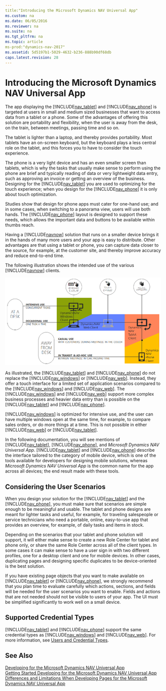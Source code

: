 ```yaml
---
title:"Introducing the Microsoft Dynamics NAV Universal App"
ms.custom: na
ms.date: 06/05/2016
ms.reviewer: na
ms.suite: na
ms.tgt_pltfrm: na
ms.topic: article
ms-prod:"dynamics-nav-2017"
ms.assetid: 5d5197b1-5029-4632-b236-888b90df68db
caps.latest.revision: 28
---
```

# Introducing the Microsoft Dynamics NAV Universal App
The app displaying the [!INCLUDE[nav_tablet](includes/nav_tablet_md.md)] and [!INCLUDE[nav_phone](includes/nav_phone_md.md)] is targeted at users in small and medium sized businesses that want to access data from a tablet or a phone. Some of the advantages of offering this solution are portability and flexibility, when the user is away from the desk, on the train, between meetings, passing time and so on.  
  
 The tablet is lighter than a laptop, and thereby provides portability. Most tablets have an on\-screen keyboard, but the keyboard plays a less central role on the tablet, and this forces you to have to consider the touch experience.  
  
 The phone is a very light device and has an even smaller screen than tablets, which is why the tasks that usually make sense to perform using the phone are brief and typically reading of data or very lightweight data entry, such as approving an invoice or getting an overview of the business. Designing for the [!INCLUDE[nav_tablet](includes/nav_tablet_md.md)] you are used to optimizing for the touch experience; when you design for the [!INCLUDE[nav_phone](includes/nav_phone_md.md)] it is only about touch optimization.  
  
 Studies show that design for phone apps must cater for one\-hand use; and in some cases, when switching to a panorama view, users will use both hands. The [!INCLUDE[nav_phone](includes/nav_phone_md.md)] layout is designed to support these needs, which allows the important data and buttons to be available within thumbs reach.  
  
 Having a [!INCLUDE[navnow](includes/navnow_md.md)] solution that runs on a smaller device brings it in the hands of many more users and your app is easy to distribute. Other advantages are that using a tablet or phone, you can capture data closer to the source, for example, at the customer site, and thereby improve accuracy and reduce end\-to\-end time.  
  
 The following illustration shows the intended use of the various [!INCLUDE[navnow](includes/navnow_md.md)] clients.  
  
 ![Illustrates the different NAV clients available](media/Client_DifferentDisplayTargetsIllustration.png "Client\_DifferentDisplayTargetsIllustration")  
  
 As illustrated, the [!INCLUDE[nav_tablet](includes/nav_tablet_md.md)] and [!INCLUDE[nav_phone](includes/nav_phone_md.md)] do not replace the [!INCLUDE[nav_windows](includes/nav_windows_md.md)] or [!INCLUDE[nav_web](includes/nav_web_md.md)]. Instead, they offer a touch interface for a limited set of application scenarios compared to the [!INCLUDE[nav_windows](includes/nav_windows_md.md)] and [!INCLUDE[nav_web](includes/nav_web_md.md)]. The [!INCLUDE[nav_windows](includes/nav_windows_md.md)] and [!INCLUDE[nav_web](includes/nav_web_md.md)] support more complex business processes and heavier data entry than is possible on the [!INCLUDE[nav_tablet](includes/nav_tablet_md.md)] and [!INCLUDE[nav_phone](includes/nav_phone_md.md)].  
  
 [!INCLUDE[nav_windows](includes/nav_windows_md.md)] is optimized for intensive use, and the user can have multiple windows open at the same time, for example, to compare sales orders, or do more things at a time. This is not possible in either [!INCLUDE[nav_web](includes/nav_web_md.md)] or [!INCLUDE[nav_tablet](includes/nav_tablet_md.md)].  
  
 In the following documentation, you will see mentions of [!INCLUDE[nav_tablet](includes/nav_tablet_md.md)], [!INCLUDE[nav_phone](includes/nav_phone_md.md)], and *Microsoft Dynamics NAV Universal App*. [!INCLUDE[nav_tablet](includes/nav_tablet_md.md)] and [!INCLUDE[nav_phone](includes/nav_phone_md.md)] describe the interface tailored to the category of mobile device, which is one of the tools available for developers for designing mobile solutions, whereas *Microsoft Dynamics NAV Universal App* is the common name for the app across all devices; the end result made with these tools.  
  
## Considering the User Scenarios  
 When you design your solution for the [!INCLUDE[nav_tablet](includes/nav_tablet_md.md)] and the [!INCLUDE[nav_phone](includes/nav_phone_md.md)], you must make sure that scenarios are simple enough to be meaningful and usable. The tablet and phone designs are meant for lighter tasks and useful, for example, for traveling salespeople or service technicians who need a portable, online, easy\-to\-use app that provides an overview, for example, of daily tasks and items in stock.  
  
 Depending on the scenarios that your tablet and phone solution will support, it will either make sense to create a new Role Center for tablet and phone only, or share the same Role Center across all of the client types. In some cases it can make sense to have a user sign in with two different profiles, one for a desktop client and one for mobile devices. In other cases, duplicating pages and designing specific duplicates to be device\-oriented is the best solution.  
  
 If you have existing page objects that you want to make available on [!INCLUDE[nav_tablet](includes/nav_tablet_md.md)] or [!INCLUDE[nav_phone](includes/nav_phone_md.md)], we strongly recommend that you plan time to evaluate carefully which actions, sections, and fields will be needed for the user scenarios you want to enable. Fields and actions that are not needed should not be visible to users of your app. The UI must be simplified significantly to work well on a small device.  
  
## Supported Credential Types  
 [!INCLUDE[nav_tablet](includes/nav_tablet_md.md)] and [!INCLUDE[nav_phone](includes/nav_phone_md.md)] support the same credential types as [!INCLUDE[nav_windows](includes/nav_windows_md.md)] and [!INCLUDE[nav_web](includes/nav_web_md.md)]. For more information, see [Users and Credential Types](Users-and-Credential-Types.md).  
  
## See Also  
 [Developing for the Microsoft Dynamics NAV Universal App](Developing-for-the-Microsoft-Dynamics-NAV-Universal-App.md)   
 [Getting Started Developing for the Microsoft Dynamics NAV Universal App](Getting-Started-Developing-for-the-Microsoft-Dynamics-NAV-Universal-App.md)   
 [Differences and Limitations When Developing Pages for the Microsoft Dynamics NAV Universal App](Differences-and-Limitations-When-Developing-Pages-for-the-Microsoft-Dynamics-NAV-Universal-App.md)